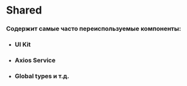 # Shared
### Содержит самые часто переиспользуемые компоненты:
- ### UI Kit
- ### Axios Service
- ### Global types и т.д.
